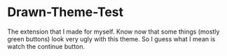 # Drawn-Theme-Test
The extension that I made for myself.
Know now that some things (mostly green buttons) look very ugly with this theme. So I guess what I mean is watch the continue button.
